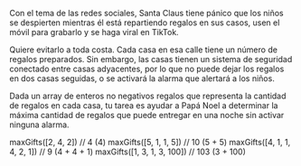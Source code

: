 Con el tema de las redes sociales, Santa Claus tiene pánico que los niños se despierten mientras él está repartiendo regalos en sus casos, usen el móvil para grabarlo y se haga viral en TikTok.

Quiere evitarlo a toda costa. Cada casa en esa calle tiene un número de regalos preparados. Sin embargo, las casas tienen un sistema de seguridad conectado entre casas adyacentes, por lo que no puede dejar los regalos en dos casas seguidas, o se activará la alarma que alertará a los niños.

Dada un array de enteros no negativos regalos que representa la cantidad de regalos en cada casa, tu tarea es ayudar a Papá Noel a determinar la máxima cantidad de regalos que puede entregar en una noche sin activar ninguna alarma.

maxGifts([2, 4, 2]) // 4 (4)
maxGifts([5, 1, 1, 5]) // 10 (5 + 5)
maxGifts([4, 1, 1, 4, 2, 1]) // 9 (4 + 4 + 1)
maxGifts([1, 3, 1, 3, 100]) // 103 (3 + 100)